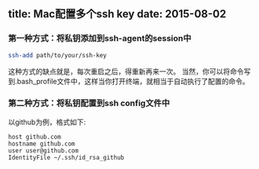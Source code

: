title: Mac配置多个ssh key
date: 2015-08-02
---
### 第一种方式：将私钥添加到ssh-agent的session中

```sh
ssh-add path/to/your/ssh-key
```

这种方式的缺点就是，每次重启之后，得重新再来一次。
当然，你可以将命令写到.bash_profile文件中，这样当你打开终端，就相当于自动执行了配置的命令。

### 第二种方式：将私钥配置到ssh config文件中
以github为例，格式如下:

```
host github.com
hostname github.com
user user@github.com
IdentityFile ~/.ssh/id_rsa_github
```